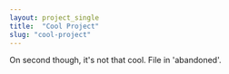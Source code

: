 ```yaml
---
layout: project_single
title:  "Cool Project"
slug: "cool-project"
---
```

On second though, it's not that cool. File in 'abandoned'.
